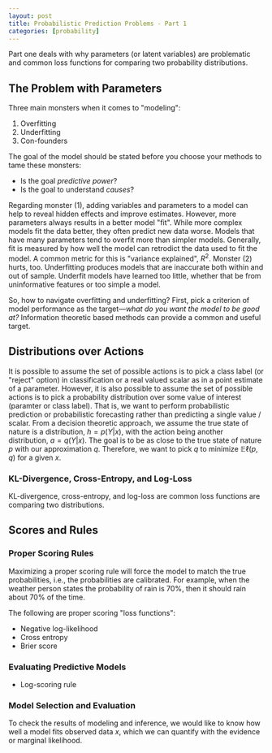 ```yaml
---
layout: post
title: Probabilistic Prediction Problems - Part 1
categories: [probability]
---
```


Part one deals with why parameters (or latent variables) are problematic and common loss functions for comparing two probability distributions. 

## The Problem with Parameters

Three main monsters when it comes to "modeling":
1. Overfitting
2. Underfitting
3. Con-founders

The goal of the model should be stated before you choose your methods to tame these monsters:
- Is the goal _predictive power_?
- Is the goal to understand _causes_?

Regarding monster (1), adding variables and parameters to a model can help to reveal hidden effects and improve estimates. However, more parameters always results in a better model "fit". While more complex models fit the data better, they often predict new data worse. Models that have many parameters tend to overfit more than simpler models. Generally, fit is measured by how well the model can retrodict the data used to fit the model. A common metric for this is "variance explained", $R^2$. Monster (2) hurts, too. Underfitting produces models that are inaccurate both within and out of sample. Underfit models have learned too little, whether that be from uninformative features or too simple a model.

So, how to navigate overfitting and underfitting? First, pick a criterion of model performance as the target—_what do you want the model to be good at?_ Information theoretic based methods can provide a common and useful target.  

## Distributions over Actions

It is possible to assume the set of possible actions is to pick a class label (or "reject" option) in classification or a real valued scalar as in a point estimate of a parameter. However, it is also possible to assume the set of possible actions is to pick a probability distribution over some value of interest (paramter or class label). That is, we want to perform probabilistic  prediction or probabilistic forecasting rather than predicting a single value / scalar. From a decision theoretic approach, we assume the true state of nature is a distribution, $h = p(Y | x)$, with the action being another distribution, $a = q(Y|x)$. The goal is to be as close to the true state of nature $p$ with our approximation $q$. Therefore, we want to pick $q$ to minimize $\mathbb{E}\ell(p, q)$ for a given $x$. 



### KL-Divergence, Cross-Entropy, and Log-Loss

KL-divergence, cross-entropy, and log-loss are common loss functions are comparing two distributions.


## Scores and Rules



### Proper Scoring Rules

Maximizing a proper scoring rule will force the model to match the true probabilities, i.e., the probabilities are calibrated. For example, when the weather person states the probability of rain is $70\%$, then it should rain about $70\%$ of the time. 

The following are proper scoring "loss functions":

- Negative log-likelihood
- Cross entropy
- Brier score

### Evaluating Predictive Models

- Log-scoring rule

### Model Selection and Evaluation

To check the results of modeling and inference, we would like to know how well a model fits observed data $x$, which we can quantify with the evidence or marginal likelihood.